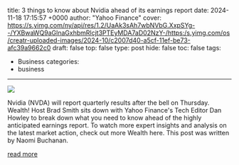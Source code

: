 title: 3 things to know about Nvidia ahead of its earnings report
date: 2024-11-18 17:15:57 +0000
author: "Yahoo Finance"
cover: https://s.yimg.com/ny/api/res/1.2/UaAk3sAh7wbNVbG.XxpSYg--/YXBwaWQ9aGlnaGxhbmRlcjt3PTEyMDA7aD02NzY-/https:/s.yimg.com/os/creatr-uploaded-images/2024-10/c2007d40-a5cf-11ef-be73-afc39a9662c0
draft: false
top: false
type: post
hide: false
toc: false
tags:
  - Business
categories:
  - business
---

![](https://s.yimg.com/ny/api/res/1.2/UaAk3sAh7wbNVbG.XxpSYg--/YXBwaWQ9aGlnaGxhbmRlcjt3PTEyMDA7aD02NzY-/https:/s.yimg.com/os/creatr-uploaded-images/2024-10/c2007d40-a5cf-11ef-be73-afc39a9662c0)

Nvidia (NVDA) will report quarterly results after the bell on Thursday. Wealth! Host Brad Smith sits down with Yahoo Finance's Tech Editor Dan Howley to break down what you need to know ahead of the highly anticipated earnings report. To watch more expert insights and analysis on the latest market action, check out more Wealth here. This post was written by Naomi Buchanan.

[read more](https://finance.yahoo.com/video/3-things-know-nvidia-ahead-171557914.html)
